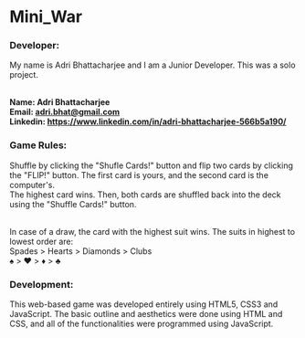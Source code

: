 # Mini_War

<h3>Developer:</h3>
My name is Adri Bhattacharjee and I am a Junior Developer. This was a solo project.<br><br>

<b>Name: Adri Bhattacharjee <br>
Email: adri.bhat@gmail.com <br>
Linkedin: https://www.linkedin.com/in/adri-bhattacharjee-566b5a190/</b>

<h3>Game Rules:</h3>

Shuffle by clicking the "Shufle Cards!" button and flip two cards by clicking the "FLIP!" button. The first card is yours, and the second card is the computer's. <br>
The highest card wins. Then, both cards are shuffled back into the deck using the "Shuffle Cards!" button. <br><br>

In case of a draw, the card with the highest suit wins. The suits in highest to lowest order are: <br>
Spades > Hearts > Diamonds > Clubs <br>
♠ > ♥ > ♦ > ♣

<h3>Development:</h3>
This web-based game was developed entirely using HTML5, CSS3 and JavaScript. The basic outline and aesthetics were done using HTML and CSS, and all of the functionalities were programmed using JavaScript.

